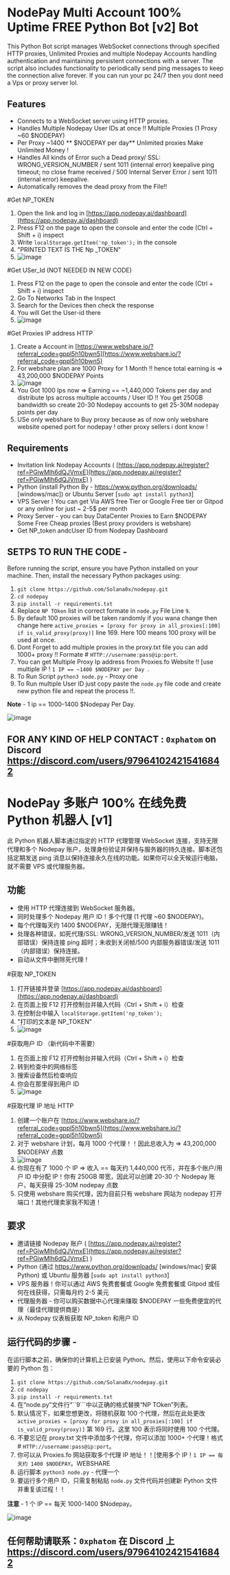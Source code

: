# NodePay Multi Account 100% Uptime FREE Python Bot [v2] Bot

This Python Bot script manages WebSocket connections through specified HTTP proxies, Unlimited Proxies and multiple Nodepay Accounts handling authentication and maintaining persistent connections with a server. The script also includes functionality to periodically send ping messages to keep the connection alive forever. If you can run your pc 24/7 then you dont need a Vps or proxy server lol.

## Features

- Connects to a WebSocket server using HTTP proxies.
- Handles Multiple Nodepay User IDs at once !! Multiple Proxies (1 Proxy ~60 $NODEPAY)
- Per Proxy ~1400 ** $NODEPAY per day** Unlimited proxies Make Unlimited Money !
- Handles All kinds of Error such a Dead proxy/ SSL: WRONG_VERSION_NUMBER / sent 1011 (internal error) keepalive ping timeout; no close frame received / 500 Internal Server Error / sent 1011 (internal error) keepalive.
- Automatically removes the dead proxy from the File!!

#Get NP_TOKEN

1. Open the link and log in [https://app.nodepay.ai/dashboard](https://app.nodepay.ai/dashboard)
2. Press F12 on the page to open the console and enter the code (Ctrl + Shift + i) inspect
3. Write `localStorage.getItem('np_token');` in the console
4. "PRINTED TEXT IS THE Np _TOKEN"
5. ![image](https://github.com/Solana0x/nodepay/assets/142747768/bf907faa-0e56-4935-a5dc-da95f612fa07)

#Get USer_Id (NOT NEEDED IN NEW CODE) 

1. Press F12 on the page to open the console and enter the code (Ctrl + Shift + i) inspect
2. Go To Networks Tab in the Inspect
3. Search for the Devices then check the response
4. You will Get the User-id there
5. ![image](https://github.com/Solana0x/nodepay/assets/142747768/d9b07511-0554-4330-8d7c-81395b92c25b)

#Get Proxies IP address HTTP

1. Create a Account in  [https://www.webshare.io/?referral_code=gppl5h10bwn5](https://www.webshare.io/?referral_code=gppl5h10bwn5)
2. For webshare plan are 1000 Proxy for 1 Month !! hence total earning is => 43,200,000 $NODEPAY Points
3. ![image](https://github.com/Solana0x/nodepay/assets/142747768/82eb59b5-9f74-4d14-96b0-c35bb1e8925e)
4. You Got 1000 Ips now => Earning == ~1,440,000 Tokens per day and distribute Ips across multiple accounts / User ID !! You get 250GB bandwidth so create 20-30 Nodepay accounts to get 25-30M nodepay points per day
5. USe only webshare to Buy proxy because as of now only webshare website opened port for nodepay ! other proxy sellers i dont know !

## Requirements

- Invitation link Nodepay Accounts ( [https://app.nodepay.ai/register?ref=PGiwMlh6dQJVmxE](https://app.nodepay.ai/register?ref=PGiwMlh6dQJVmxE) )
- Python (install Python By - https://www.python.org/downloads/ [windows/mac]) or Ubuntu Server [`sudo apt install python3`]
- VPS Server ! You can get Via AWS free Tier or Google Free tier or Gitpod or any online for just ~ 2-5$ per month
- Proxy Server - you can buy DataCenter Proxies to Earn $NODEPAY Some Free Cheap proxies (Best proxy providers is webshare)
- Get NP_token andcUser ID from Nodepay Dashboard

## SETPS TO RUN THE CODE -

Before running the script, ensure you have Python installed on your machine. Then, install the necessary Python packages using:

1. ``` git clone https://github.com/Solana0x/nodepay.git ```
2. ``` cd nodepay ```
3. ``` pip install -r requirements.txt ```
4. Replace `NP TOken` list in correct formate in `node.py` File Line ```9```.
5. By default 100 proxies will be taken randomly if you wana change then change here `active_proxies = [proxy for proxy in all_proxies[:100] if is_valid_proxy(proxy)]` line 169. Here 100 means 100 proxy will be used at once.
6. Dont Forget to add multiple proxies in the proxy.txt file you can add 1000+ proxy !! Formate # `HTTP://username:pass@ip:port`.
7. You can get Multiple Proxy Ip address from Proxies.fo Website !! [use multiple IP ! `1 IP == ~1400 $NODEPAY per Day `.
8. To Run Script `python3 node.py` - Proxy one
10. To Run multiple User ID just copy paste the `node.py` file code and create new python file and repeat the process !!. 

**Note** - 1 ip == 1000-1400 $Nodepay Per Day.

![image](https://github.com/Solana0x/nodepay/assets/142747768/cbfd5d20-6d30-494c-9af1-34c2415d27d1)

## FOR ANY KIND OF HELP CONTACT : ` 0xphatom ` on Discord  https://discord.com/users/979641024215416842




# NodePay 多账户 100% 在线免费 Python 机器人 [v1]

此 Python 机器人脚本通过指定的 HTTP 代理管理 WebSocket 连接，支持无限代理和多个 Nodepay 账户，处理身份验证并保持与服务器的持久连接。脚本还包括定期发送 ping 消息以保持连接永久在线的功能。如果你可以全天候运行电脑，就不需要 VPS 或代理服务器。

## 功能

- 使用 HTTP 代理连接到 WebSocket 服务器。
- 同时处理多个 Nodepay 用户 ID！多个代理 (1 代理 ~60 $NODEPAY)。
- 每个代理每天约 1400 $NODEPAY，无限代理无限赚钱！
- 处理各种错误，如死代理/SSL: WRONG_VERSION_NUMBER/发送 1011（内部错误）保持连接 ping 超时；未收到关闭帧/500 内部服务器错误/发送 1011（内部错误）保持连接。
- 自动从文件中删除死代理！

#获取 NP_TOKEN

1. 打开链接并登录 [https://app.nodepay.ai/dashboard](https://app.nodepay.ai/dashboard)
2. 在页面上按 F12 打开控制台并输入代码（Ctrl + Shift + i）检查
3. 在控制台中输入 `localStorage.getItem('np_token');`
4. "打印的文本是 NP_TOKEN"
5. ![image](https://github.com/Solana0x/nodepay/assets/142747768/bf907faa-0e56-4935-a5dc-da95f612fa07)

#获取用户 ID （新代码中不需要）

1. 在页面上按 F12 打开控制台并输入代码（Ctrl + Shift + i）检查
2. 转到检查中的网络标签
3. 搜索设备然后检查响应
4. 你会在那里得到用户 ID
5. ![image](https://github.com/Solana0x/nodepay/assets/142747768/d9b07511-0554-4330-8d7c-81395b92c25b)

#获取代理 IP 地址 HTTP

1. 创建一个账户在 [https://www.webshare.io/?referral_code=gppl5h10bwn5](https://www.webshare.io/?referral_code=gppl5h10bwn5)
2. 对于 webshare 计划，每月 1000 个代理！！因此总收入为 => 43,200,000 $NODEPAY 点数
3. ![image](https://github.com/Solana0x/nodepay/assets/142747768/82eb59b5-9f74-4d14-96b0-c35bb1e8925e)
4. 你现在有了 1000 个 IP => 收入 == 每天约 1,440,000 代币，并在多个账户/用户 ID 中分配 IP！你有 250GB 带宽，因此可以创建 20-30 个 Nodepay 账户，每天获得 25-30M nodepay 点数
5. 只使用 webshare 购买代理，因为目前只有 webshare 网站为 nodepay 打开端口！其他代理卖家我不知道！

## 要求

- 邀请链接 Nodepay 账户 ( [https://app.nodepay.ai/register?ref=PGiwMlh6dQJVmxE](https://app.nodepay.ai/register?ref=PGiwMlh6dQJVmxE) )
- Python (通过 https://www.python.org/downloads/ [windows/mac] 安装 Python) 或 Ubuntu 服务器 [`sudo apt install python3`]
- VPS 服务器！你可以通过 AWS 免费套餐或 Google 免费套餐或 Gitpod 或任何在线获得，只需每月约 2-5 美元
- 代理服务器 - 你可以购买数据中心代理来赚取 $NODEPAY 一些免费便宜的代理（最佳代理提供商是）
- 从 Nodepay 仪表板获取 NP_token 和用户 ID

## 运行代码的步骤 -

在运行脚本之前，确保你的计算机上已安装 Python。然后，使用以下命令安装必要的 Python 包：

1. ``` git clone https://github.com/Solana0x/nodepay.git ```
2. ``` cd nodepay ```
3. ``` pip install -r requirements.txt ```
4. 在“node.py”文件行“``9```中以正确的格式替换“NP TOken”列表。
5. 默认情况下，如果您想更改，将随机获取 100 个代理，然后在此处更改 `active_proxies = [proxy for proxy in all_proxies[:100] if is_valid_proxy(proxy)]` 第 169 行。这里 100 表示将同时使用 100 个代理。
6. 不要忘记在 proxy.txt 文件中添加多个代理，你可以添加 1000+ 个代理！格式 # `HTTP://username:pass@ip:port`。
7. 你可以从 Proxies.fo 网站获取多个代理 IP 地址！！[使用多个 IP！`1 IP == 每天约 1400 $NODEPAY`。WEBSHARE
8. 运行脚本 `python3 node.py` - 代理一个
9. 要运行多个用户 ID，只需复制粘贴 `node.py` 文件代码并创建新 Python 文件并重复该过程！！

**注意** - 1 个 IP == 每天 1000-1400 $Nodepay。

![image](https://github.com/Solana0x/nodepay/assets/142747768/52323bc5-a151-44de-8038-f79b970736b5)

## 任何帮助请联系：` 0xphatom ` 在 Discord 上 https://discord.com/users/979641024215416842
